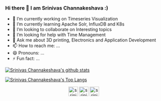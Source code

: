 ### Hi there 👋 I am Srinivas Channakeshava :)

- 🔭 I’m currently working on Timeseries Visualization
- 🌱 I’m currently learning Apache Solr, InfluxDB and K8s
- 👯 I’m looking to collaborate on Interesting topics
- 🤔 I’m looking for help with Time Management
- 💬 Ask me about 3D printing, Electronics and Application Development
- 📫 How to reach me: ...
- 😄 Pronouns: ...
- ⚡ Fun fact: ...

[![Srinivas Channakeshava's github stats](https://github-readme-stats.vercel.app/api?username=srinivaschannakeshava&count_private=true&show_icons=true)]()

[![Srinivas Channakeshava's Top Langs](https://github-readme-stats.vercel.app/api/top-langs/?username=srinivaschannakeshava&langs_count=8&layout=compact)]()


<p align="center">
<a href="https://twitter.com/srinivasgowda_c" target="blank"><img align="center" src="https://cdn.jsdelivr.net/npm/simple-icons@3.0.1/icons/twitter.svg" alt="srinivaschannakeshava" height="30" width="30" /></a>
<a href="https://linkedin.com/in/srinivas-channakeshava-517a3161" target="blank"><img align="center" src="https://cdn.jsdelivr.net/npm/simple-icons@3.0.1/icons/linkedin.svg" alt="srinivaschannakeshava" height="30" width="30" /></a>
<a href="https://www.instagram.com/srini_machinist/" target="blank"><img align="center" src="https://cdn.jsdelivr.net/npm/simple-icons@3.0.1/icons/instagram.svg" alt="srinivaschannakeshava" height="30" width="30" /></a>
</p>

